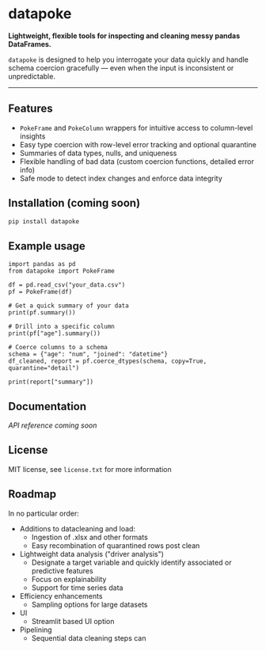 # datapoke

**Lightweight, flexible tools for inspecting and cleaning messy pandas DataFrames.**

`datapoke` is designed to help you interrogate your data quickly and handle schema coercion gracefully — even when the input is inconsistent or unpredictable.

---

## Features

- `PokeFrame` and `PokeColumn` wrappers for intuitive access to column-level insights
- Easy type coercion with row-level error tracking and optional quarantine
- Summaries of data types, nulls, and uniqueness
- Flexible handling of bad data (custom coercion functions, detailed error info)
- Safe mode to detect index changes and enforce data integrity

## Installation (coming soon)

```bash
pip install datapoke
```

## Example usage

```
import pandas as pd
from datapoke import PokeFrame

df = pd.read_csv("your_data.csv")
pf = PokeFrame(df)

# Get a quick summary of your data
print(pf.summary())

# Drill into a specific column
print(pf["age"].summary())

# Coerce columns to a schema
schema = {"age": "num", "joined": "datetime"}
df_cleaned, report = pf.coerce_dtypes(schema, copy=True, quarantine="detail")

print(report["summary"])
```

## Documentation

_API reference coming soon_

## License 

MIT license, see `license.txt` for more information

## Roadmap

In no particular order:

- Additions to datacleaning and load:
    - Ingestion of .xlsx and other formats
    - Easy recombination of quarantined rows post clean
- Lightweight data analysis ("driver analysis")
    - Designate a target variable and quickly identify associated or predictive features
    - Focus on explainability
    - Support for time series data
- Efficiency enhancements
    - Sampling options for large datasets
- UI
    - Streamlit based UI option
- Pipelining
    - Sequential data cleaning steps can 

